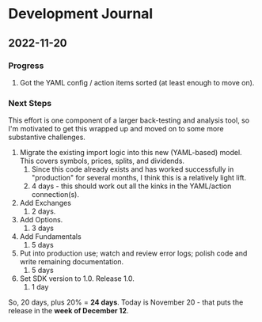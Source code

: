 # Development Journal

## 2022-11-20

### Progress

1. Got the YAML config / action items sorted (at least enough to move on).

### Next Steps

This effort is one component of a larger back-testing and analysis tool, so I'm motivated to get this wrapped up and moved on to some more substantive challenges.

1. Migrate the existing import logic into this new (YAML-based) model. This covers symbols, prices, splits, and dividends.
    1. Since this code already exists and has worked successfully in "production" for several months, I think this is a relatively light lift.
    1. 4 days - this should work out all the kinks in the YAML/action connection(s).
1. Add Exchanges
    1. 2 days.
1. Add Options.
    1. 3 days
1. Add Fundamentals
    1. 5 days
1. Put into production use; watch and review error logs; polish code and write remaining documentation.
    1. 5 days 
1. Set SDK version to 1.0. Release 1.0.
    1. 1 day

So, 20 days, plus 20% = **24 days**. Today is November 20 - that puts the release in the **week of December 12**.